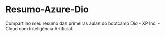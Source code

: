 # Resumo-Azure-Dio
Compartilho meu resumo das primeiras aulas do bootcamp Dio - XP Inc. - Cloud com Inteligência Artificial.
